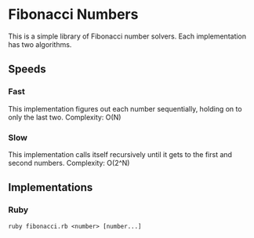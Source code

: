 Fibonacci Numbers
=================

This is a simple library of Fibonacci number solvers. Each implementation has two algorithms.

Speeds
------

### Fast

This implementation figures out each number sequentially, holding on to only the last two. Complexity: O(N)

### Slow

This implementation calls itself recursively until it gets to the first and second numbers. Complexity: O(2^N)

Implementations
---------------

### Ruby

    ruby fibonacci.rb <number> [number...]

